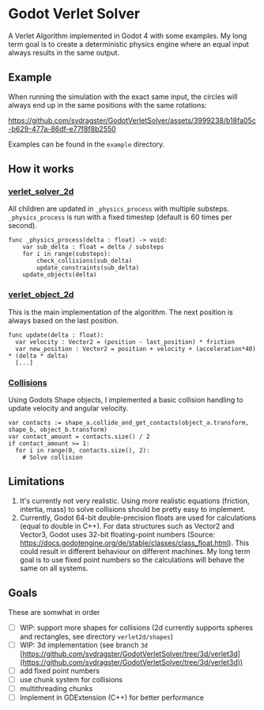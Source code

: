 # Godot Verlet Solver
A Verlet Algorithm implemented in Godot 4 with some examples. My long term goal is to create a deterministic physics engine where an equal input always results in the same output.

## Example
When running the simulation with the exact same input, the circles will always end up in the same positions with the same rotations:

https://github.com/svdragster/GodotVerletSolver/assets/3999238/b18fa05c-b629-477a-86df-e77f8f8b2550

Examples can be found in the `example` directory.

## How it works

### [verlet_solver_2d](https://github.com/svdragster/GodotVerletSolver/blob/main/verlet2d/verlet_solver_2d.gd)
All children are updated in `_physics_process` with multiple substeps. `_physics_process` is run with a fixed timestep (default is 60 times per second).
```gdscript
func _physics_process(delta : float) -> void:
	var sub_delta : float = delta / substeps
	for i in range(substeps):
		check_collisions(sub_delta)
		update_constraints(sub_delta)
	update_objects(delta)	
```

### [verlet_object_2d](https://github.com/svdragster/GodotVerletSolver/blob/main/verlet2d/verlet_object_2d.gd)
This is the main implementation of the algorithm. The next position is always based on the last position.
```gdscript
func update(delta : float):
  var velocity : Vector2 = (position - last_position) * friction
  var new_position : Vector2 = position + velocity + (acceleration*40) * (delta * delta)
  [...]
```

### [Collisions](https://github.com/svdragster/GodotVerletSolver/blob/main/verlet2d/collisions/verlet_collision_solver_2d.gd)
Using Godots Shape objects, I implemented a basic collision handling to update velocity and angular velocity. 
```gdscript
var contacts := shape_a.collide_and_get_contacts(object_a.transform, shape_b, object_b.transform)
var contact_amount = contacts.size() / 2
if contact_amount >= 1:
  for i in range(0, contacts.size(), 2):
    # Solve collision
```

## Limitations
1. It's currently not very realistic. Using more realistic equations (friction, intertia, mass) to solve collisions should be pretty easy to implement.
2. Currently, Godot 64-bit double-precision floats are used for calculations (equal to double in C++). For data structures such as Vector2 and Vector3, Godot uses 32-bit floating-point numbers (Source: https://docs.godotengine.org/de/stable/classes/class_float.html). This could result in different behaviour on different machines. My long term goal is to use fixed point numbers so the calculations will behave the same on all systems.

## Goals
These are somwhat in order
- [ ] WIP: support more shapes for collisions (2d currently supports spheres and rectangles, see directory `verlet2d/shapes`)
- [ ] WIP: 3d implementation (see branch `3d` [https://github.com/svdragster/GodotVerletSolver/tree/3d/verlet3d](https://github.com/svdragster/GodotVerletSolver/tree/3d/verlet3d))
- [ ] add fixed point numbers
- [ ] use chunk system for collisions
- [ ] multithreading chunks
- [ ] Implement in GDExtension (C++) for better performance
